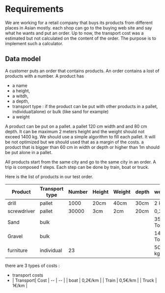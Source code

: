 # Requirements
We are working for a retail company that buys its products from different places in Asian mostly. each shop can go to the buying web site and say what he wants and put an order. 
Up to now, the transport cost was a estimated but not calculated on the content of the order. 
The purpose is to implement such a calculator.

## Data model

A customer puts an order that contains products. An order contains a lost of products with a number.
A product has 
* a name
* a height, 
* a witdh, 
* a depth, 
* transport type : if the product can be put with other products in a pallet, individual(alone) or bulk  (like sand for example)
* a weight

A product can be put on a pallet. a pallet 120 cm width and and 80 cm depth. It can be maximum 2 meters height and the weight should not exceed 1400 kg. We should use a simple algorithm to fill each pallet. It will be not optimized but we should used that as a margin of the costs.  a product that is bigger than 60 cm in width or depth or higher than 1m should be put alone in a pallet.

All products start from the same city and go to the same city in an order. A trip is composed f steps. Each step can be done by train, boat or truck.


Here is the list of products in our test order.

| Product | Transport type | Number | Height | Weight | depth | weight |
| -- | -- | -- | -- | -- | -- | -- |
| drill | pallet | 1000 | 20cm | 40cm | 30cm | 2 kg |
| screwdriver | pallet | 30000 | 3cm | 2cm | 20cm | 0,2 kg |
| Sand | bulk |  | |  |  | 35 Tons |
| Gravel | bulk |  |  |  |  | 14 Tons |
| furniture | individual |23 |  |  |  | 500 kg |


there are 3 types of costs : 
- transport costs
- | Transport| Cost 
| -- | -- | 
| boat | 0,2€/km |
| Train | 0,5€/km |
| Truck | 1€/km |

